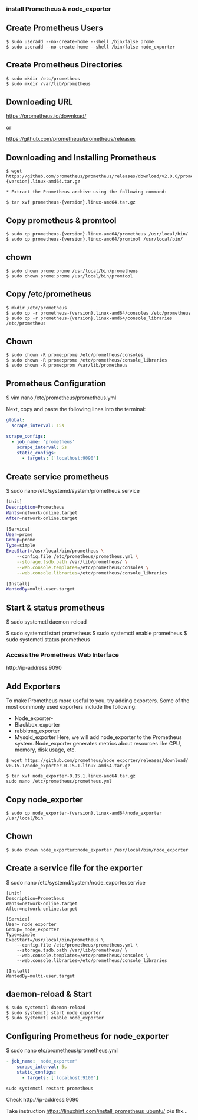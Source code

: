 ### install Prometheus & node_exporter

## Create Prometheus Users
```
$ sudo useradd --no-create-home --shell /bin/false prome
$ sudo useradd --no-create-home --shell /bin/false node_exporter
```
## Create Prometheus Directories
```
$ sudo mkdir /etc/prometheus
$ sudo mkdir /var/lib/prometheus
```
## Downloading URL 

https://prometheus.io/download/

or 

https://github.com/prometheus/prometheus/releases

## Downloading and Installing Prometheus

```
$ wget https://github.com/prometheus/prometheus/releases/download/v2.0.0/prometheus-{version}.linux-amd64.tar.gz

* Extract the Prometheus archive using the following command:

$ tar xvf prometheus-{version}.linux-amd64.tar.gz
```
## Copy prometheus & promtool
```
$ sudo cp prometheus-{version}.linux-amd64/prometheus /usr/local/bin/
$ sudo cp prometheus-{version}.linux-amd64/promtool /usr/local/bin/
```

## chown
```
$ sudo chown prome:prome /usr/local/bin/prometheus
$ sudo chown prome:prome /usr/local/bin/promtool
```
## Copy /etc/prometheus
```
$ mkdir /etc/prometheus
$ sudo cp -r prometheus-{version}.linux-amd64/consoles /etc/prometheus
$ sudo cp -r prometheus-{version}.linux-amd64/console_libraries /etc/prometheus
```
## Chown 
```
$ sudo chown -R prome:prome /etc/prometheus/consoles
$ sudo chown -R prome:prome /etc/prometheus/console_libraries
$ sudo chown -R prome:prom /var/lib/prometheus
```
## Prometheus Configuration
$ vim nano /etc/prometheus/prometheus.yml

Next, copy and paste the following lines into the terminal:

```yaml
global:
  scrape_interval: 15s

scrape_configs:
  - job_name: 'prometheus'
    scrape_interval: 5s
    static_configs:
      - targets: ['localhost:9090']
```

## Create service prometheus

$ sudo nano /etc/systemd/system/prometheus.service

```bash
[Unit]
Description=Prometheus
Wants=network-online.target
After=network-online.target

[Service]
User=prome
Group=prome
Type=simple
ExecStart=/usr/local/bin/prometheus \
    --config.file /etc/prometheus/prometheus.yml \
    --storage.tsdb.path /var/lib/prometheus/ \
    --web.console.templates=/etc/prometheus/consoles \
    --web.console.libraries=/etc/prometheus/console_libraries

[Install]
WantedBy=multi-user.target
```
## Start & status prometheus

$ sudo systemctl daemon-reload

$ sudo systemctl start prometheus
$ sudo systemctl enable prometheus
$ sudo systemctl status prometheus


### Access the Prometheus Web Interface

http://ip-address:9090


## Add Exporters
To make Prometheus more useful to you, try adding exporters. Some of the most commonly used exporters include the following:

* Node_exporter-
* Blackbox_exporter
* rabbitmq_exporter
* Mysqld_exporter
Here, we will add node_exporter to the Prometheus system. Node_exporter generates metrics about resources like CPU, memory, disk usage, etc.
```
$ wget https://github.com/prometheus/node_exporter/releases/download/
v0.15.1/node_exporter-0.15.1.linux-amd64.tar.gz
```
```
$ tar xvf node_exporter-0.15.1.linux-amd64.tar.gz
sudo nano /etc/prometheus/prometheus.yml
```
## Copy node_exporter
```
$ sudo cp node_exporter-{version}.linux-amd64/node_exporter /usr/local/bin
```
## Chown
```
$ sudo chown node_exporter:node_exporter /usr/local/bin/node_exporter
```
## Create a service file for the exporter

$ sudo nano /etc/systemd/system/node_exporter.service
```
[Unit]
Description=Prometheus
Wants=network-online.target
After=network-online.target

[Service]
User= node_exporter
Group= node_exporter
Type=simple
ExecStart=/usr/local/bin/prometheus \
    --config.file /etc/prometheus/prometheus.yml \
    --storage.tsdb.path /var/lib/prometheus/ \
    --web.console.templates=/etc/prometheus/consoles \
    --web.console.libraries=/etc/prometheus/console_libraries

[Install]
WantedBy=multi-user.target
```
## daemon-reload & Start 
```
$ sudo systemctl daemon-reload
$ sudo systemctl start node_exporter
$ sudo systemctl enable node_exporter
```
## Configuring Prometheus for node_exporter

$ sudo nano etc/prometheus/prometheus.yml

```yaml
- job_name: 'node_exporter'
    scrape_interval: 5s
    static_configs:
      - targets: ['localhost:9100']
```
```
sudo systemctl restart prometheus
```

Check http://ip-address:9090


Take instruction https://linuxhint.com/install_prometheus_ubuntu/ 
p/s thx...

